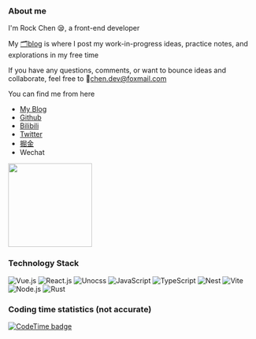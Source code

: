 ### About me

I'm Rock Chen 😪, a front-end developer

My [🗂️blog](https://iamsee.top) is where I post my work-in-progress ideas, practice notes, and explorations in my free time

If you have any questions, comments, or want to bounce ideas and collaborate, feel free to 📨chen.dev@foxmail.com

You can find me from here

- [My Blog](https://iamsee.top)
- [Github](https://github.com/chansee97)
- [Bilibili](https://space.bilibili.com/3850132)
- [Twitter](https://twitter.com/Rockchen97)
- [掘金](https://juejin.cn/user/3826745248595550)
- Wechat

<img src="https://cdn.jsdelivr.net/gh/chansee97/static/wechat.png" width=170>

### Technology Stack

![Vue.js](https://img.shields.io/badge/Vue.js-4FC08D?logo=vuedotjs&logoColor=fff&style=flat)
![React.js](https://img.shields.io/badge/React-61DAFB?logo=react&logoColor=fff&style=flat)
![Unocss](https://img.shields.io/badge/Unocss-333333?logo=unocss&logoColor=fff&style=flat)
![JavaScript](https://img.shields.io/badge/JavaScript-F7DF1E?logo=javascript&logoColor=fff&style=flat)
![TypeScript](https://img.shields.io/badge/TypeScript-3178C6?logo=typescript&logoColor=fff&style=flat)
![Nest](https://img.shields.io/badge/Nest-E0234E?logo=nestjs&logoColor=fff&style=flat)
![Vite](https://img.shields.io/badge/Vite-646CFF?logo=vite&logoColor=fff&style=flat)
![Node.js](https://img.shields.io/badge/Node.js-339933?logo=nodedotjs&logoColor=fff&style=flat)
![Rust](https://img.shields.io/badge/Rust-000000?logo=rust&logoColor=fff&style=flat)

### Coding time statistics (not accurate)
[![CodeTime badge](https://img.shields.io/endpoint?style=social&url=https%3A%2F%2Fapi.codetime.dev%2Fshield%3Fid%3D17109%26project%3D%26in%3D0)](https://codetime.dev)
